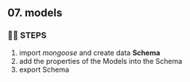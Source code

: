 ## 07. models
### 🦶🏻 STEPS
1. import *mongoose* and create data **Schema**
2. add the properties of the Models into the Schema
3. export Schema

